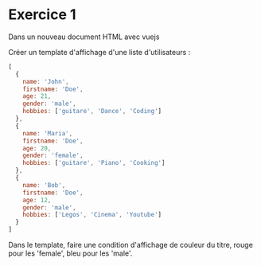# Exercice 1

Dans un nouveau document HTML avec vuejs

Créer un template d'affichage d'une liste d'utilisateurs :

```js
[
  {
    name: 'John',
    firstname: 'Doe',
    age: 21,
    gender: 'male',
    hobbies: ['guitare', 'Dance', 'Coding']
  },
  {
    name: 'Maria',
    firstname: 'Doe',
    age: 20,
    gender: 'female',
    hobbies: ['guitare', 'Piano', 'Cooking']
  },
  {
    name: 'Bob',
    firstname: 'Doe',
    age: 12,
    gender: 'male',
    hobbies: ['Legos', 'Cinema', 'Youtube']
  }
]
```

Dans le template, faire une condition d'affichage de couleur du titre, rouge pour les 'female', bleu pour les 'male'.
